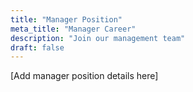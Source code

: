 ```yaml
---
title: "Manager Position"
meta_title: "Manager Career"
description: "Join our management team"
draft: false
---
```


[Add manager position details here] 